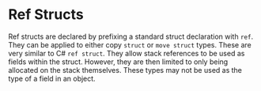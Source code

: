 # Ref Structs

Ref structs are declared by prefixing a standard struct declaration with `ref`. They can be applied
to either copy `struct` or `move struct` types. These are very similar to C# `ref struct`. They
allow stack references to be used as fields within the struct. However, they are then limited to
only being allocated on the stack themselves. These types may not be used as the type of a field in
an object.
